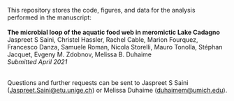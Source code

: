 This repository stores the code, figures, and data for the analysis performed in the manuscript:<br><br>
**The microbial loop of the aquatic food web in meromictic Lake Cadagno**<br>
Jaspreet S Saini, Christel Hassler, Rachel Cable, Marion Fourquez, Francesco Danza, Samuele Roman, Nicola Storelli, Mauro Tonolla, Stéphan Jacquet, Evgeny M. Zdobnov, Melissa B. Duhaime<br>
*Submitted April 2021*<br><br>

Questions and further requests can be sent to Jaspreet S Saini (Jaspreet.Saini@etu.unige.ch) or Melissa Duhaime (duhaimem@umich.edu).
